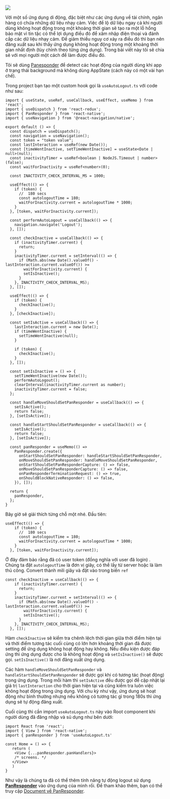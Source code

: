 ![](https://images.viblo.asia/6fbb0925-5772-4e28-96e7-056d37f8267c.jpeg)


Với một số ứng dụng di động, đặc biệt như các ứng dụng về tài chính, ngân hàng có chứa những dữ liệu nhạy cảm. Việc để lộ dữ liệu ngay cả khi người dùng không hoạt động trong một khoảng thời gian sẽ tạo ra một lỗ hổng bảo mật vì tin tặc có thể lợi dụng điều đó để xâm nhập điện thoại và đánh cắp các dữ liệu nhạy cảm. Để giảm thiểu nguy cơ xảy ra điều đó thì bạn nên đăng xuất sau khi thấy ứng dụng không hoạt động trong một khoảng thời gian nhất định (tùy chỉnh theo từng ứng dụng). Trong bài viết này tôi sẽ chia sẻ với mọi người một cách để làm được điều đó.

Tôi sẽ dùng [Panesponder](https://reactnative.dev/docs/panresponder) để detect các hoạt động của người dùng khi app ở trạng thái background mà không dùng AppState (cách này có một vài hạn chế).

Trong project bạn tạo một custom hook gọi là `useAutoLogout.ts` với code như sau:

```
import { useState, useRef, useCallback, useEffect, useMemo } from 'react';
import { useDispatch } from 'react-redux';
import { PanResponder } from 'react-native';
import { useNavigation } from '@react-navigation/native';

export default () => {
  const dispatch = useDispatch();
  const navigation = useNavigation();
  const token = "token value";
  const lastInteraction = useRef(new Date());
  const [timeWentInactive, setTimeWentInactive] = useState<Date | null>(null);
  const inactivityTimer = useRef<boolean | NodeJS.Timeout | number>(false);
  const waitForInactivity = useRef<number>(0);

  const INACTIVITY_CHECK_INTERVAL_MS = 1000;

  useEffect(() => {
    if (token) {
      //  180 secs
      const autologoutTime = 180;
      waitForInactivity.current = autologoutTime * 1000;
    }
  }, [token, waitForInactivity.current]);

  const performAutoLogout = useCallback(() => {
    navigation.navigate('Logout');
  }, []);

  const checkInactive = useCallback(() => {
    if (inactivityTimer.current) {
      return;
    }
    inactivityTimer.current = setInterval(() => {
      if (Math.abs(new Date().valueOf() - lastInteraction.current.valueOf()) >=
        waitForInactivity.current) {
        setIsInactive();
      }
    }, INACTIVITY_CHECK_INTERVAL_MS);
  }, []);

  useEffect(() => {
    if (token) {
      checkInactive();
    }
  }, [checkInactive]);

  const setIsActive = useCallback(() => {
    lastInteraction.current = new Date();
    if (timeWentInactive) {
      setTimeWentInactive(null);
    }

    if (token) {
      checkInactive();
    }
  }, []);

  const setIsInactive = () => {
    setTimeWentInactive(new Date());
    performAutoLogout();
    clearInterval(inactivityTimer.current as number);
    inactivityTimer.current = false;
  };

  const handleMoveShouldSetPanResponder = useCallback(() => {
    setIsActive();
    return false;
  }, [setIsActive]);

  const handleStartShouldSetPanResponder = useCallback(() => {
    setIsActive();
    return false;
  }, [setIsActive]);

  const panResponder = useMemo(() =>
    PanResponder.create({
      onStartShouldSetPanResponder: handleStartShouldSetPanResponder,
      onMoveShouldSetPanResponder: handleMoveShouldSetPanResponder,
      onStartShouldSetPanResponderCapture: () => false,
      onMoveShouldSetPanResponderCapture: () => false,
      onPanResponderTerminationRequest: () => true,
      onShouldBlockNativeResponder: () => false,
    }), []);

  return {
    panResponder,
  };
}
```

Bây giờ sẽ giải thích từng chỗ một nhé. Đầu tiên:
```
useEffect(() => {
    if (token) {
      //  180 secs
      const autologoutTime = 180;
      waitForInactivity.current = autologoutTime * 1000;
    }
  }, [token, waitForInactivity.current]);
```

Ở đây đảm bảo rằng đã có user token (đồng nghĩa với user đã login) . Chúng ta đặt `autologoutTime` là đơn vị giây, có thể lấy từ server hoặc là làm thủ công. Convert thành mili giây và đặt vào trong biến `ref`


```
const checkInactive = useCallback(() => {
    if (inactivityTimer.current) {
      return;
    }
    inactivityTimer.current = setInterval(() => {
      if (Math.abs(new Date().valueOf() - lastInteraction.current.valueOf()) >=
        waitForInactivity.current) {
        setIsInactive();
      }
    }, INACTIVITY_CHECK_INTERVAL_MS);
  }, []);
```

Hàm `checkInactive` sẽ kiểm tra chênh lệch thời gian giữa thời điểm hiện tại và thời điểm tương tác cuối cùng  có lớn hơn khoảng thời gian đã được setting để ứng dụng không hoạt động hay không. Nếu điều kiện được đáp ứng thì ứng dụng được cho là không hoạt động và `setIsInactive()` sẽ được gọi. `setIsInactive()` là nơi đăng xuất ứng dụng.

Các hàm `handleMoveShouldSetPanResponder` và  `handleStartShouldSetPanResponder` sẽ được gọi khi có tương tác (hoạt động) trong ứng dụng. Trong mỗi hàm thì `setIsActive` đều được gọi để cập nhật lại giá trị `lastInteraction` cho thời gian hiện tại và cũng kiểm tra luôn việc không hoạt động trong ứng dụng. Với chu kỳ như vậy, ứng dung sẽ hoạt động như bình thường nhưng nếu không có tương tác gì trong 180s thì ứng dụng sẽ tự động đăng xuất.

Cuối cùng thì cần import `useAutoLogout.ts` này vào Root component khi người dùng đã đăng nhập và sủ dụng như bên dưới:

```
import React from 'react';
import { View } from 'react-native';
import { panResponder } from 'useAutoLogout.ts'

const Home = () => {
   return (
    <View {...panResponder.panHandlers}>
    /* screens. */
   </View>
   )
}
```

Như vậy là chúng ta đã có thể thêm tính năng tự động logout sử dụng [**PanResponder**](https://reactnative.dev/docs/panresponder) vào ứng dụng của mình rồi. Để tham khảo thêm, bạn có thể truy cập [Document về PanResponder](https://reactnative.dev/docs/panresponder).